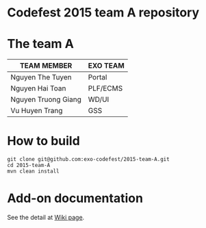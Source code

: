 Codefest 2015 team A repository
===========

# The team A


TEAM MEMBER | EXO TEAM
------------ | -------------
Nguyen The Tuyen | Portal
Nguyen Hai Toan | PLF/ECMS
Nguyen Truong Giang | WD/UI
Vu Huyen Trang | GSS

# How to build

	git clone git@github.com:exo-codefest/2015-team-A.git
	cd 2015-team-A
	mvn clean install

# Add-on documentation

See the detail at [Wiki page](https://github.com/exo-codefest/2015-team-A/wiki/Meeting-Schedule-Add-on).
